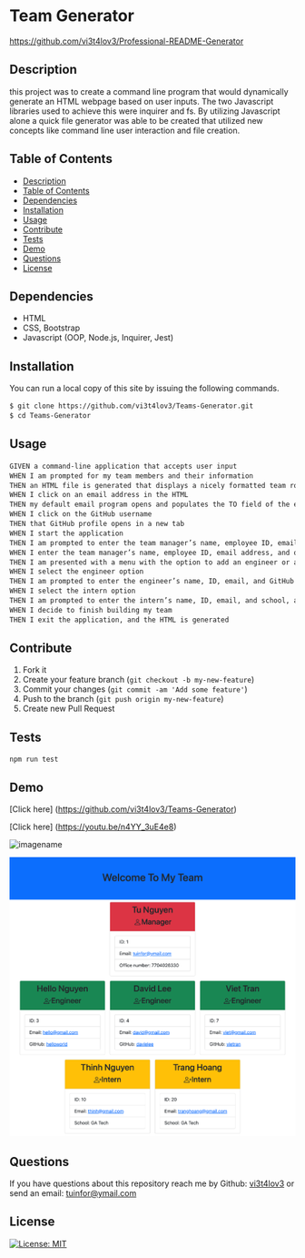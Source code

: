 # Team Generator

https://github.com/vi3t4lov3/Professional-README-Generator

## Description

this project was to create a command line program that would dynamically generate an HTML webpage based on user inputs. The two Javascript libraries used to achieve this were inquirer and fs. By utilizing Javascript alone a quick file generator was able to be created that utilized new concepts like command line user interaction and file creation.

## Table of Contents

- [Description](#description)
- [Table of Contents](#table-of-contents)
- [Dependencies](#dependencies)
- [Installation](#installation)
- [Usage](#usage)
- [Contribute](#contribute)
- [Tests](#tests)
- [Demo](#demo)
- [Questions](#questions)
- [License](#license)

## Dependencies

- HTML
- CSS, Bootstrap
- Javascript (OOP, Node.js, Inquirer, Jest)

## Installation

You can run a local copy of this site by issuing the following commands.

```bash
$ git clone https://github.com/vi3t4lov3/Teams-Generator.git
$ cd Teams-Generator
```

## Usage

```md
GIVEN a command-line application that accepts user input
WHEN I am prompted for my team members and their information
THEN an HTML file is generated that displays a nicely formatted team roster based on user input
WHEN I click on an email address in the HTML
THEN my default email program opens and populates the TO field of the email with the address
WHEN I click on the GitHub username
THEN that GitHub profile opens in a new tab
WHEN I start the application
THEN I am prompted to enter the team manager’s name, employee ID, email address, and office number
WHEN I enter the team manager’s name, employee ID, email address, and office number
THEN I am presented with a menu with the option to add an engineer or an intern or to finish building my team
WHEN I select the engineer option
THEN I am prompted to enter the engineer’s name, ID, email, and GitHub username, and I am taken back to the menu
WHEN I select the intern option
THEN I am prompted to enter the intern’s name, ID, email, and school, and I am taken back to the menu
WHEN I decide to finish building my team
THEN I exit the application, and the HTML is generated
```

## Contribute

1. Fork it
2. Create your feature branch (`git checkout -b my-new-feature`)
3. Commit your changes (`git commit -am 'Add some feature'`)
4. Push to the branch (`git push origin my-new-feature`)
5. Create new Pull Request

## Tests
```
npm run test
```
## Demo

[Click here] (https://github.com/vi3t4lov3/Teams-Generator)

[Click here] (https://youtu.be/n4YY_3uE4e8)

![imagename](./src/01.gif)

![imagename](./src/demo.png)
## Questions

If you have questions about this repository reach me by Github: [vi3t4lov3](https://github.com/vi3t4lov3)
or send an email: tuinfor@ymail.com

## License

[![License: MIT](https://img.shields.io/badge/License-MIT-yellow.svg)](https://opensource.org/licenses/MIT)
